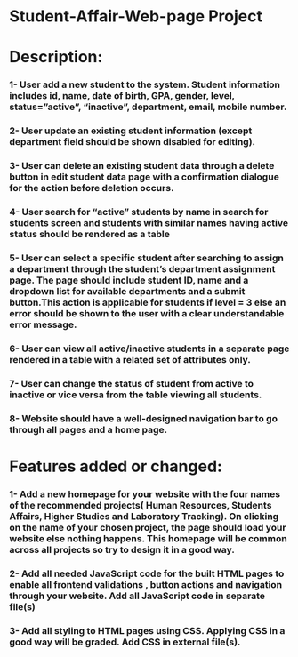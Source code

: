 # Student-Affair-Web-page Project

# Description:
### 1- User add a new student to the system. Student information includes id, name, date of birth, GPA, gender, level, status=”active”, “inactive”, department, email, mobile number.
### 2- User update an existing student information (except department field should be shown disabled for editing).
### 3- User can delete an existing student data through a delete button in edit student data page with a confirmation dialogue for the action before deletion occurs.
### 4- User search for “active” students by name in search for students screen and students with similar names having active status should be rendered as a table
### 5- User can select a specific student after searching to assign a department through the student’s department assignment page. The page should include student ID, name and a dropdown list for available departments and a submit button.This action is applicable for students if level = 3 else an error should be shown to the user with a clear understandable error message.
### 6- User can view all active/inactive students in a separate page rendered in a table with a related set of attributes only.
### 7- User can change the status of student from active to inactive or vice versa from the table viewing all students.
### 8- Website should have a well-designed navigation bar to go through all pages and a home page.
# Features added or changed:
### 1- Add a new homepage for your website with the four names of the recommended projects( Human Resources, Students Affairs, Higher Studies and Laboratory Tracking). On clicking on the name of your chosen project, the page should load your website else nothing happens. This homepage will be common across all projects so try to design it in a good way.
### 2- Add all needed JavaScript code for the built HTML pages to enable all frontend validations , button actions and navigation through your website. Add all JavaScript code in separate file(s)
### 3-  Add all styling to HTML pages using CSS. Applying CSS in a good way will be graded. Add CSS in external file(s).